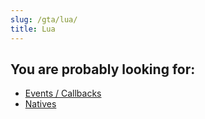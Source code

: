 ```yaml
---
slug: /gta/lua/
title: Lua
---
```

## You are probably looking for:

* [Events / Callbacks](events.md)
* [Natives](https://docs.fivem.net/natives/)